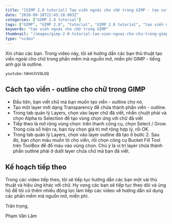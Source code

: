 ```yaml
---
title: "[GIMP 2.8 tutorial] Tạo viền ngoài cho chữ trong GIMP - tạo outline"
date: "2018-09-18T22:45:18.083Z"
categories: ["GIMP 2.8 tutorial"]
tags: ["GIMP", "GIMP 2.8", "tutorial", "GIMP 2.8 tutorial", "tạo viền ngoài cho chữ trong GIMP", "tạo outline"]
keywords: "tạo viền ngoài cho chữ trong GIMP"
thumbnail: "/images/gimp-2-8-tutorial-tao-vien-ngoai-cho-chu-trong-gimp-tao-outline.jpg"
type: "video"
---
```


Xin chào các bạn. Trong video này, tôi sẽ hướng dẫn các bạn thủ thuật tạo viền ngoài cho chữ trong phần mềm mã nguồn mở, miễn phí GIMP - tiếng anh gọi là outline.

`youtube:tWnHJVV8LDQ` 

## Cách tạo viền - outline cho chữ trong GIMP

  * Đầu tiên, bạn viết chữ mà bạn muốn tạo viền - outline cho nó.
  * Tạo một layer mới dạng Transparency để chứa thành phần viền - outline.
  * Trong tab quản lý Layers, chọn vào layer chữ đã viết, nhấn chuột phải và chọn Alpha to Selection để tạo vùng chọn ứng với chữ đã viết
  * Tiếp theo là mở rộng vùng chọn: trên thanh công cụ, chọn Select / Grow. Trong cửa sổ hiện ra, bạn tùy chọn giá trị mở rộng hợp lý, rồi OK.
  * Trong tab quản lý Layers, chọn vào layer outline đã tạo ở bước 2. Sau đó, bạn chọn màu muốn tô cho viền, rồi chọn công cụ Bucket Fill Tool trên ToolBox để đổ màu vào vùng chọn. Chú ý là vị trí layer chứa thành phần outline phải ở dưới layer chứa chữ mà bạn đã viết. 

## Kế hoạch tiếp theo

Trong các video tiếp theo, tôi sẽ tiếp tục hướng dẫn các bạn một vài thủ thuật và hiệu ứng khác với chữ. Hy vọng các bạn sẽ tiếp tục theo dõi và ủng hộ để tôi có thêm nhiều động lực làm tiếp các video về hướng dẫn sử dụng các phần mềm mã nguồn mở, miễn phí.

Trân trọng, 

Phạm Văn Lâm